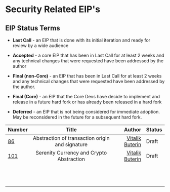 
# Security Related EIP's

## EIP Status Terms

* **Last Call** - an EIP that is done with its initial iteration and ready for review by a wide audience
* **Accepted** - a core EIP that has been in Last Call for at least 2 weeks and any technical changes that were requested have been addressed by the author

* **Final (non-Core)** - an EIP that has been in Last Call for at least 2 weeks and any technical changes that were requested have been addressed by the author.
* **Final (Core)** - an EIP that the Core Devs have decide to implement and release in a future hard fork or has already been released in a hard fork
* **Deferred** - an EIP that is not being considered for immediate adoption. May be reconsidered in the future for a subsequent hard fork.

| Number |                          Title                          |          Author | Status |
|--------|:-------------------------------------------------------:|----------------:|--------|
|[86](https://eips.ethereum.org/EIPS/eip-86)|Abstraction of transaction origin and signature| [Vitalik Buterin](v@buterin.com) | Draft  |
|[101](https://eips.ethereum.org/EIPS/eip-101)|Serenity Currency and Crypto Abstraction |[Vitalik Buterin](v@buterin.com)|Draft|
|        |                                                         |                 |        |
|        |                                                         |                 |        |
|        |                                                         |                 |        |
|        |                                                         |                 |        |
|        |                                                         |                 |        |
|        |                                                         |                 |        |
|        |                                                         |                 |        |
|        |                                                         |                 |        |
|        |                                                         |                 |        |
|        |                                                         |                 |        |
|        |                                                         |                 |        |
|        |                                                         |                 |        |
